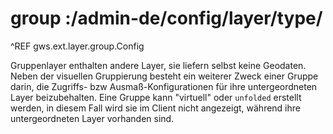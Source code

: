 # group :/admin-de/config/layer/type/

^REF gws.ext.layer.group.Config

Gruppenlayer enthalten andere Layer, sie liefern selbst keine Geodaten. Neben der visuellen Gruppierung besteht ein weiterer Zweck einer Gruppe darin, die Zugriffs- bzw Ausmaß-Konfigurationen für ihre untergeordneten Layer beizubehalten. Eine Gruppe kann "virtuell" oder `unfolded` erstellt werden, in diesem Fall wird sie im Client nicht angezeigt, während ihre untergeordneten Layer vorhanden sind.
